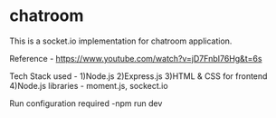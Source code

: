 # chatroom
This is a socket.io implementation for chatroom application.

Reference - https://www.youtube.com/watch?v=jD7FnbI76Hg&t=6s

Tech Stack used - 
1)Node.js
2)Express.js
3)HTML & CSS for frontend
4)Node.js libraries - moment.js, sockect.io

Run configuration required
-npm run dev
